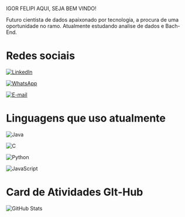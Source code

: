 IGOR FELIPI AQUI, SEJA BEM VINDO!

Futuro cientista de dados apaixonado por tecnologia, a procura de uma oportunidade no ramo. Atualmente estudando analise de dados e Bach-End. 

# Redes sociais
[![LinkedIn](https://img.shields.io/badge/LinkedIn-000?style=for-the-badge&logo=linkedin&logoColor=0E76A8)](https://www.linkedin.com/in/igor-filipe-rodrigues-887890213/)

[![WhatsApp](https://img.shields.io/badge/WhatsApp-25D366?style=for-the-badge&logo=whatsapp&logoColor=white)](https://wa.me/+554396907720)

[![E-mail](https://img.shields.io/badge/-Email-000?style=for-the-badge&logo=microsoft-outlook&logoColor=007BFF)](mailto:igortendo@hotmail.com)

# Linguagens que uso atualmente
![Java](https://img.shields.io/badge/Java-000?style=for-the-badge&logo=java)

![C](https://img.shields.io/badge/C-000?style=for-the-badge&logo=c)

![Python](https://img.shields.io/badge/Python-000?style=for-the-badge&logo=python)

![JavaScript](https://img.shields.io/badge/JavaScript-000?style=for-the-badge&logo=javascript)

# Card de Atividades GIt-Hub
![GitHub Stats](https://github-readme-stats.vercel.app/api?username=IgorFelipi&theme=transparent&bg_color=000&border_color=30A3DC&show_icons=true&icon_color=30A3DC&title_color=E94D5F&text_color=FFF)
